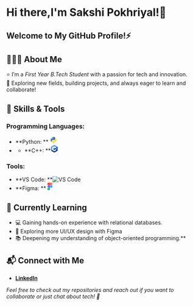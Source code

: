 # Hi there,I'm Sakshi Pokhriyal!👋

## Welcome to My GitHub Profile!⚡️

## 👩🏻‍🎓 About Me
⭐️ I’m a _First Year B.Tech Student_ with a passion for tech and innovation.  
🚀 Exploring new fields, building projects, and always eager to learn and collaborate!

## 🔧 Skills & Tools  
### **Programming Languages**:  
* **Python: ** <img src="https://raw.githubusercontent.com/devicons/devicon/master/icons/python/python-original.svg" alt="Python" width="20" height="20"/>
* * **C++: **<img src="https://raw.githubusercontent.com/devicons/devicon/master/icons/cplusplus/cplusplus-original.svg" alt="C++" width="20" height="20"/>

 
### **Tools**:  
* **VS Code: **<img src="https://cdn.jsdelivr.net/gh/devicons/devicon/icons/vscode/vscode-original.svg" alt="VS Code" width="20" height="20"/>  
* **Figma: **<img src="https://raw.githubusercontent.com/devicons/devicon/master/icons/figma/figma-original.svg" alt="Figma" width="20" height="20"/>


## 🌱 Currently Learning
- 💻 Gaining hands-on experience with relational databases.
- 🔎 Exploring more UI/UX design with Figma
- 📚 Deepening my understanding of object-oriented programming.**

## 📬 Connect with Me
- **[LinkedIn](https://www.linkedin.com/in/sakshi-pokhriyal/)**

*Feel free to check out my repositories and reach out if you want to collaborate or just chat about tech! 🚀*

